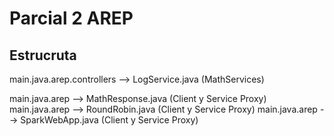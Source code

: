 # Parcial 2 AREP

## Estrucruta

main.java.arep.controllers --> LogService.java (MathServices)

main.java.arep --> MathResponse.java (Client y Service Proxy)
main.java.arep --> RoundRobin.java (Client y Service Proxy)
main.java.arep --> SparkWebApp.java (Client y Service Proxy)

